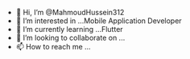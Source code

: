 - 👋 Hi, I’m @MahmoudHussein312
- 👀 I’m interested in ...Mobile Application Developer
- 🌱 I’m currently learning ...Flutter
- 💞️ I’m looking to collaborate on ...
- 📫 How to reach me ...

<!---
MahmoudHussein312/MahmoudHussein312 is a ✨ special ✨ repository because its `README.md` (this file) appears on your GitHub profile.
You can click the Preview link to take a look at your changes.
--->
